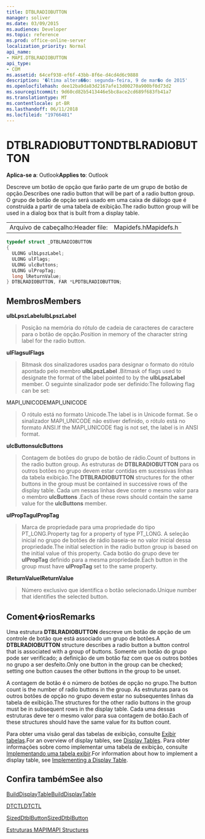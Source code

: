```yaml
---
title: DTBLRADIOBUTTON
manager: soliver
ms.date: 03/09/2015
ms.audience: Developer
ms.topic: reference
ms.prod: office-online-server
localization_priority: Normal
api_name:
- MAPI.DTBLRADIOBUTTON
api_type:
- COM
ms.assetid: 64cef938-ef6f-43bb-8f6e-d4cd4d6c9888
description: '�ltima altera��o: segunda-feira, 9 de mar�o de 2015'
ms.openlocfilehash: dee12ba9da83d2167afe13d00270a900bf0d73d2
ms.sourcegitcommit: 9d60cd82b5413446e5bc8ace2cd689f683fb41a7
ms.translationtype: MT
ms.contentlocale: pt-BR
ms.lasthandoff: 06/11/2018
ms.locfileid: "19766481"
---
```

# <a name="dtblradiobutton"></a><span data-ttu-id="21d54-103">DTBLRADIOBUTTON</span><span class="sxs-lookup"><span data-stu-id="21d54-103">DTBLRADIOBUTTON</span></span>

  
  
<span data-ttu-id="21d54-104">**Aplica-se a**: Outlook</span><span class="sxs-lookup"><span data-stu-id="21d54-104">**Applies to**: Outlook</span></span> 
  
<span data-ttu-id="21d54-105">Descreve um botão de opção que farão parte de um grupo de botão de opção.</span><span class="sxs-lookup"><span data-stu-id="21d54-105">Describes one radio button that will be part of a radio button group.</span></span> <span data-ttu-id="21d54-106">O grupo de botão de opção será usado em uma caixa de diálogo que é construída a partir de uma tabela de exibição.</span><span class="sxs-lookup"><span data-stu-id="21d54-106">The radio button group will be used in a dialog box that is built from a display table.</span></span>
  
|||
|:-----|:-----|
|<span data-ttu-id="21d54-107">Arquivo de cabeçalho:</span><span class="sxs-lookup"><span data-stu-id="21d54-107">Header file:</span></span>  <br/> |<span data-ttu-id="21d54-108">Mapidefs.h</span><span class="sxs-lookup"><span data-stu-id="21d54-108">Mapidefs.h</span></span>  <br/> |
   
```cpp
typedef struct _DTBLRADIOBUTTON
{
  ULONG ulbLpszLabel;
  ULONG ulFlags;
  ULONG ulcButtons;
  ULONG ulPropTag;
  long lReturnValue;
} DTBLRADIOBUTTON, FAR *LPDTBLRADIOBUTTON;

```

## <a name="members"></a><span data-ttu-id="21d54-109">Membros</span><span class="sxs-lookup"><span data-stu-id="21d54-109">Members</span></span>

 <span data-ttu-id="21d54-110">**ulbLpszLabel**</span><span class="sxs-lookup"><span data-stu-id="21d54-110">**ulbLpszLabel**</span></span>
  
> <span data-ttu-id="21d54-111">Posição na memória do rótulo de cadeia de caracteres de caractere para o botão de opção.</span><span class="sxs-lookup"><span data-stu-id="21d54-111">Position in memory of the character string label for the radio button.</span></span>
    
 <span data-ttu-id="21d54-112">**ulFlags**</span><span class="sxs-lookup"><span data-stu-id="21d54-112">**ulFlags**</span></span>
  
> <span data-ttu-id="21d54-113">Bitmask dos sinalizadores usados para designar o formato do rótulo apontado pelo membro **ulbLpszLabel** .</span><span class="sxs-lookup"><span data-stu-id="21d54-113">Bitmask of flags used to designate the format of the label pointed to by the **ulbLpszLabel** member.</span></span> <span data-ttu-id="21d54-114">O seguinte sinalizador pode ser definido:</span><span class="sxs-lookup"><span data-stu-id="21d54-114">The following flag can be set:</span></span> 
    
<span data-ttu-id="21d54-115">MAPI_UNICODE</span><span class="sxs-lookup"><span data-stu-id="21d54-115">MAPI_UNICODE</span></span> 
  
> <span data-ttu-id="21d54-116">O rótulo está no formato Unicode.</span><span class="sxs-lookup"><span data-stu-id="21d54-116">The label is in Unicode format.</span></span> <span data-ttu-id="21d54-117">Se o sinalizador MAPI_UNICODE não estiver definido, o rótulo está no formato ANSI.</span><span class="sxs-lookup"><span data-stu-id="21d54-117">If the MAPI_UNICODE flag is not set, the label is in ANSI format.</span></span>
    
 <span data-ttu-id="21d54-118">**ulcButtons**</span><span class="sxs-lookup"><span data-stu-id="21d54-118">**ulcButtons**</span></span>
  
> <span data-ttu-id="21d54-119">Contagem de botões do grupo de botão de rádio.</span><span class="sxs-lookup"><span data-stu-id="21d54-119">Count of buttons in the radio button group.</span></span> <span data-ttu-id="21d54-120">As estruturas de **DTBLRADIOBUTTON** para os outros botões no grupo devem estar contidas em sucessivas linhas da tabela exibição.</span><span class="sxs-lookup"><span data-stu-id="21d54-120">The **DTBLRADIOBUTTON** structures for the other buttons in the group must be contained in successive rows of the display table.</span></span> <span data-ttu-id="21d54-121">Cada um nessas linhas deve conter o mesmo valor para o membro **ulcButtons** .</span><span class="sxs-lookup"><span data-stu-id="21d54-121">Each of these rows should contain the same value for the **ulcButtons** member.</span></span> 
    
 <span data-ttu-id="21d54-122">**ulPropTag**</span><span class="sxs-lookup"><span data-stu-id="21d54-122">**ulPropTag**</span></span>
  
> <span data-ttu-id="21d54-123">Marca de propriedade para uma propriedade do tipo PT_LONG.</span><span class="sxs-lookup"><span data-stu-id="21d54-123">Property tag for a property of type PT_LONG.</span></span> <span data-ttu-id="21d54-124">A seleção inicial no grupo de botões de rádio baseia-se no valor inicial dessa propriedade.</span><span class="sxs-lookup"><span data-stu-id="21d54-124">The initial selection in the radio button group is based on the initial value of this property.</span></span> <span data-ttu-id="21d54-125">Cada botão do grupo deve ter **ulPropTag** definido para a mesma propriedade.</span><span class="sxs-lookup"><span data-stu-id="21d54-125">Each button in the group must have **ulPropTag** set to the same property.</span></span> 
    
 <span data-ttu-id="21d54-126">**lReturnValue**</span><span class="sxs-lookup"><span data-stu-id="21d54-126">**lReturnValue**</span></span>
  
> <span data-ttu-id="21d54-127">Número exclusivo que identifica o botão selecionado.</span><span class="sxs-lookup"><span data-stu-id="21d54-127">Unique number that identifies the selected button.</span></span>
    
## <a name="remarks"></a><span data-ttu-id="21d54-128">Coment�rios</span><span class="sxs-lookup"><span data-stu-id="21d54-128">Remarks</span></span>

<span data-ttu-id="21d54-129">Uma estrutura **DTBLRADIOBUTTON** descreve um botão de opção de um controle de botão que está associado um grupo de botões.</span><span class="sxs-lookup"><span data-stu-id="21d54-129">A **DTBLRADIOBUTTON** structure describes a radio button a button control that is associated with a group of buttons.</span></span> <span data-ttu-id="21d54-130">Somente um botão do grupo pode ser verificado; a definição de um botão faz com que os outros botões no grupo a ser desfeito.</span><span class="sxs-lookup"><span data-stu-id="21d54-130">Only one button in the group can be checked; setting one button causes the other buttons in the group to be unset.</span></span> 
  
<span data-ttu-id="21d54-131">A contagem de botão é o número de botões de opção no grupo.</span><span class="sxs-lookup"><span data-stu-id="21d54-131">The button count is the number of radio buttons in the group.</span></span> <span data-ttu-id="21d54-132">As estruturas para os outros botões de opção no grupo devem estar no subsequentes linhas da tabela de exibição.</span><span class="sxs-lookup"><span data-stu-id="21d54-132">The structures for the other radio buttons in the group must be in subsequent rows in the display table.</span></span> <span data-ttu-id="21d54-133">Cada uma dessas estruturas deve ter o mesmo valor para sua contagem de botão.</span><span class="sxs-lookup"><span data-stu-id="21d54-133">Each of these structures should have the same value for its button count.</span></span>
  
<span data-ttu-id="21d54-134">Para obter uma visão geral das tabelas de exibição, consulte [Exibir tabelas](display-tables.md).</span><span class="sxs-lookup"><span data-stu-id="21d54-134">For an overview of display tables, see [Display Tables](display-tables.md).</span></span> <span data-ttu-id="21d54-135">Para obter informações sobre como implementar uma tabela de exibição, consulte [Implementando uma tabela exibir](display-table-implementation.md).</span><span class="sxs-lookup"><span data-stu-id="21d54-135">For information about how to implement a display table, see [Implementing a Display Table](display-table-implementation.md).</span></span>
  
## <a name="see-also"></a><span data-ttu-id="21d54-136">Confira também</span><span class="sxs-lookup"><span data-stu-id="21d54-136">See also</span></span>



[<span data-ttu-id="21d54-137">BuildDisplayTable</span><span class="sxs-lookup"><span data-stu-id="21d54-137">BuildDisplayTable</span></span>](builddisplaytable.md)
  
[<span data-ttu-id="21d54-138">DTCTL</span><span class="sxs-lookup"><span data-stu-id="21d54-138">DTCTL</span></span>](dtctl.md)
  
[<span data-ttu-id="21d54-139">SizedDtblButton</span><span class="sxs-lookup"><span data-stu-id="21d54-139">SizedDtblButton</span></span>](sizeddtblbutton.md)


[<span data-ttu-id="21d54-140">Estruturas MAPI</span><span class="sxs-lookup"><span data-stu-id="21d54-140">MAPI Structures</span></span>](mapi-structures.md)


